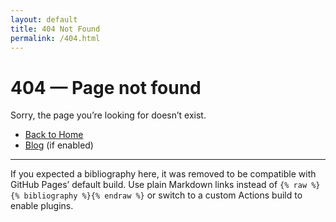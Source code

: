 ```yaml
---
layout: default
title: 404 Not Found
permalink: /404.html
---
```


<h1>404 — Page not found</h1>

<p>Sorry, the page you’re looking for doesn’t exist.</p>

<ul>
  <li><a href="{{ '/' | relative_url }}">Back to Home</a></li>
  <li><a href="{{ '/blog/' | relative_url }}">Blog</a> (if enabled)</li>
</ul>

<hr>

<p>If you expected a bibliography here, it was removed to be compatible with GitHub Pages’ default build.  
Use plain Markdown links instead of <code>{% raw %}{% bibliography %}{% endraw %}</code> or switch to a custom Actions build to enable plugins.</p>
